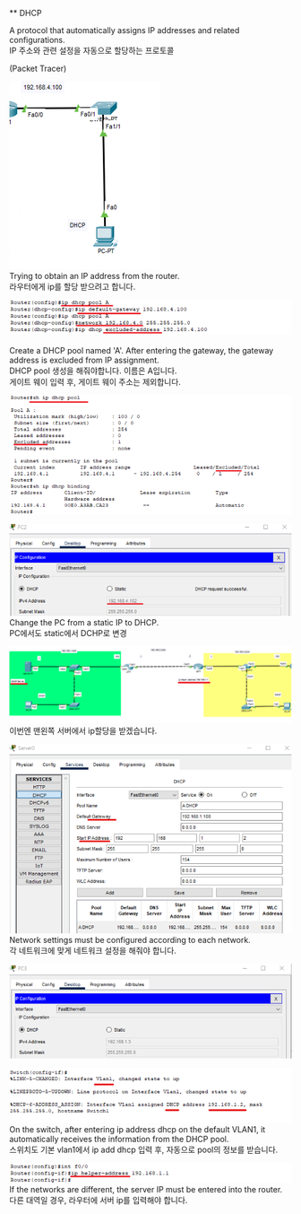 ** DHCP<br> 

A protocol that automatically assigns IP addresses and related configurations.<br>
IP 주소와 관련 설정을 자동으로 할당하는 프로토콜<br>


(Packet Tracer)

![image break](../../Pictur/step7/DHCP.R.1.png) <br>
Trying to obtain an IP address from the router.<br>
라우터에게 ip를 할당 받으려고 합니다. 
<br>

![image break](../../Pictur/step7/DHCP.R2.png) <br>
<br>
Create a DHCP pool named 'A'. After entering the gateway, the gateway address is excluded from IP assignment.<br>
DHCP pool 생성을 해줘야합니다. 이름은 A입니다.<br>
게이트 웨이 입력 후, 게이트 웨이 주소는 제외합니다.

![image break](../../Pictur/step7/DHCP.R3.png) <br>

![image break](../../Pictur/step7/DHCP.R4.png) <br>
Change the PC from a static IP to DHCP.<br>
PC에서도 static에서 DCHP로 변경

![image break](../../Pictur/step7/DHCP.S1.png) <br>
이번엔 맨왼쪽 서버에서 ip할당을 받겠습니다.


![image break](../../Pictur/step7/DHCP.S2.png) <br>
Network settings must be configured according to each network.<br>
각 네트워크에 맞게 네트워크 설정을 해줘야 합니다. 

![image break](../../Pictur/step7/DHCP.S4.png) <br>

![image break](../../Pictur/step7/DHCP.S3.png) <br>
On the switch, after entering ip address dhcp on the default VLAN1, it automatically receives the information from the DHCP pool.<br>
스위치도 기본 vlan1에서 ip add dhcp 입력 후, 자동으로 pool의 정보를 받습니다.


![image break](../../Pictur/step7/DHCP.S5.png) <br>
If the networks are different, the server IP must be entered into the router.<br>
다른 대역일 경우, 라우터에 서버 ip를 입력해야 합니다. 

